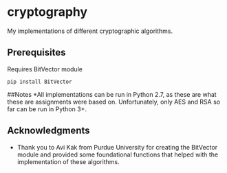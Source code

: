 # cryptography

My implementations of different cryptographic algorithms.


## Prerequisites

Requires BitVector module

```
pip install BitVector
```

##Notes
*All implementations can be run in Python 2.7, as these are what these are assignments were based on. Unfortunately, only AES and RSA so far can be run in Python 3+.

## Acknowledgments

* Thank you to Avi Kak from Purdue University for creating the BitVector module and provided some foundational functions that helped with the implementation of these algorithms.

